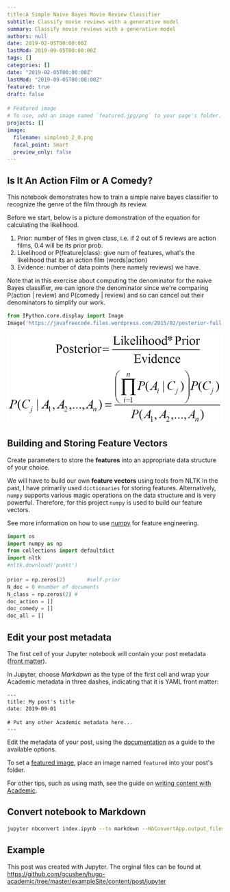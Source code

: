 ```yaml
---
title:A Simple Naive Bayes Movie Review Classifier
subtitle: Classify movie reviews with a generative model
summary: Classify movie reviews with a generative model
authors: null
date: 2019-02-05T00:00:00Z
lastMod: 2019-09-05T00:00:00Z
tags: []
categories: []
date: "2019-02-05T00:00:00Z"
lastMod: "2019-09-05T00:00:00Z"
featured: true
draft: false

# Featured image
# To use, add an image named `featured.jpg/png` to your page's folder. 
projects: []
image:
  filename: simplenb_2_0.png
  focal_point: Smart
  preview_only: false
---
```

## Is It An Action Film or A Comedy?

This notebook demonstrates how to train a simple naive bayes classifier to recognize the genre of the film through its review. 

Before we start, below is a picture demonstration of the equation for calculating the likelihood.

1. Prior: number of files in given class, i.e. if 2 out of 5 reviews are action films, 0.4 will be its prior prob.
2. Likelihood or P(feature|class): give num of features, what's the likelihood that its an action film (words|action)
3. Evidence: number of data points (here namely reviews) we have. 

Note that in this exercise about computing the denominator for the naive Bayes classifier, we can ignore the denominator since we're comparing P(action | review) and P(comedy | review) and so can cancel out their denominators to simplify our work.

```python
from IPython.core.display import Image
Image('https://javafreecode.files.wordpress.com/2015/02/posterior-full.png')
```  
![Simplenb 2 0](simplenb_2_0.png)

## Building and Storing Feature Vectors

Create parameters to store the **features** into an appropriate data structure of your choice. 

We will have to build our own **feature vectors** using tools from NLTK
In the past, I have primarily used `dictionaries` for storing features. Alternatively, `numpy` supports various magic operations on the data structure and is very powerful. Therefore, for this project `numpy` is used to build our feature vectors.

See more information on how to use [numpy](https://cs231n.github.io/python-numpy-tutorial/) for feature engineering.

```python
import os
import numpy as np
from collections import defaultdict
import nltk
#nltk.download('punkt')

prior = np.zeros(2)       #self.prior
N_doc = 0 #number of documents
N_class = np.zeros(2) #
doc_action = []
doc_comedy = []
doc_all = []
```

## Edit your post metadata

The first cell of your Jupyter notebook will contain your post metadata ([front matter](https://sourcethemes.com/academic/docs/front-matter/)).

In Jupyter, choose *Markdown* as the type of the first cell and wrap your Academic metadata in three dashes, indicating that it is YAML front matter: 

```
---
title: My post's title
date: 2019-09-01

# Put any other Academic metadata here...
---
```

Edit the metadata of your post, using the [documentation](https://sourcethemes.com/academic/docs/managing-content) as a guide to the available options.

To set a [featured image](https://sourcethemes.com/academic/docs/managing-content/#featured-image), place an image named `featured` into your post's folder.

For other tips, such as using math, see the guide on [writing content with Academic](https://sourcethemes.com/academic/docs/writing-markdown-latex/). 

## Convert notebook to Markdown

```bash
jupyter nbconvert index.ipynb --to markdown --NbConvertApp.output_files_dir=.
```

## Example

This post was created with Jupyter. The orginal files can be found at https://github.com/gcushen/hugo-academic/tree/master/exampleSite/content/post/jupyter